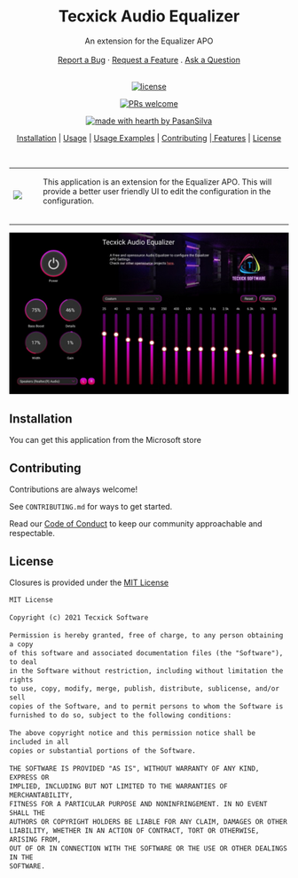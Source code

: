 <h1 align="center">
  &nbsp;Tecxick Audio Equalizer&nbsp;
</h1>

<div align="center">
  An extension for the Equalizer APO
  <br />
  <br />
  <a href="#">Report a Bug</a>
  ·
  <a href="#">Request a Feature</a>
  .
  <a href="#">Ask a Question</a>
</div>

<div align="center">
<br />

[![license](https://img.shields.io/github/license/PasanSilva99/TecxickEqualizer?style=flat-square)](LICENSE)

[![PRs welcome](https://img.shields.io/badge/PRs-welcome-ff69b4.svg?style=flat-square)](#)

[![made with hearth by PasanSilva](https://img.shields.io/badge/made%20with%20%E2%99%A5%20by-PasanSilva-ff1414.svg?style=flat-square)](https://github.com/dec0dOS)

</div>

<p align="center">
<a href="#installation">Installation</a> | <a href="#usage">Usage</a> | <a href="#usage-exampes">Usage Examples</a> | <a href="#contributing">Contributing</a> |<a href="#features"> Features</a> | <a href="#license">License</a>
</p>
<br />
<p align="center">
<table>
<tr>
<td>
<img src="https://img.icons8.com/external-those-icons-lineal-color-those-icons/100/000000/external-equalizer-music-audio-those-icons-lineal-color-those-icons.png"/>
</td>
<td>
<ul>
    This application is an extension for the Equalizer APO. This will provide a better user friendly UI to edit the configuration in the configuration.
</ul>
<img width="1000" height="0">
</td>
</tr>
</table>
</p>

![App Screenshot](/docs/assets/images/img1.jpeg)

## Installation
You can get this application from the Microsoft store

## Contributing

Contributions are always welcome!

See `CONTRIBUTING.md` for ways to get started.

Read our [Code of Conduct]() to keep our community approachable and respectable.

## License

Closures is provided under the [MIT License](https://github.com/#/#/#/master/LICENSE)

```text
MIT License

Copyright (c) 2021 Tecxick Software

Permission is hereby granted, free of charge, to any person obtaining a copy
of this software and associated documentation files (the "Software"), to deal
in the Software without restriction, including without limitation the rights
to use, copy, modify, merge, publish, distribute, sublicense, and/or sell
copies of the Software, and to permit persons to whom the Software is
furnished to do so, subject to the following conditions:

The above copyright notice and this permission notice shall be included in all
copies or substantial portions of the Software.

THE SOFTWARE IS PROVIDED "AS IS", WITHOUT WARRANTY OF ANY KIND, EXPRESS OR
IMPLIED, INCLUDING BUT NOT LIMITED TO THE WARRANTIES OF MERCHANTABILITY,
FITNESS FOR A PARTICULAR PURPOSE AND NONINFRINGEMENT. IN NO EVENT SHALL THE
AUTHORS OR COPYRIGHT HOLDERS BE LIABLE FOR ANY CLAIM, DAMAGES OR OTHER
LIABILITY, WHETHER IN AN ACTION OF CONTRACT, TORT OR OTHERWISE, ARISING FROM,
OUT OF OR IN CONNECTION WITH THE SOFTWARE OR THE USE OR OTHER DEALINGS IN THE
SOFTWARE.
```

